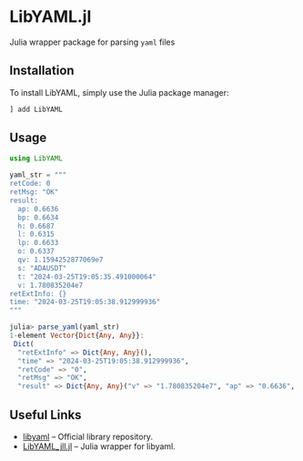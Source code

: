 # LibYAML.jl 

Julia wrapper package for parsing `yaml` files

## Installation

To install LibYAML, simply use the Julia package manager:

```julia
] add LibYAML
```

## Usage
```julia
using LibYAML

yaml_str = """
retCode: 0
retMsg: "OK"
result:
  ap: 0.6636
  bp: 0.6634
  h: 0.6687
  l: 0.6315
  lp: 0.6633
  o: 0.6337
  qv: 1.1594252877069e7
  s: "ADAUSDT"
  t: "2024-03-25T19:05:35.491000064"
  v: 1.780835204e7
retExtInfo: {}
time: "2024-03-25T19:05:38.912999936"
"""

julia> parse_yaml(yaml_str)
1-element Vector{Dict{Any, Any}}:
 Dict(
  "retExtInfo" => Dict{Any, Any}(),
  "time" => "2024-03-25T19:05:38.912999936",
  "retCode" => "0",
  "retMsg" => "OK",
  "result" => Dict{Any, Any}("v" => "1.780835204e7", "ap" => "0.6636", "o" => "0.6337", "t" => "2024-03-25T19:05:35.491000064", "qv" => "1.1594252877069e7", "bp" => "0.6634", "l" => "0.6315", "lp" => "0.6633", "h" => "0.6687", "s" => "ADAUSDT"…))
```

## Useful Links

- [libyaml](https://github.com/yaml/libyaml) – Official library repository.  
- [LibYAML_jll.jl](https://github.com/JuliaBinaryWrappers/LibYAML_jll.jl) – Julia wrapper for libyaml.
